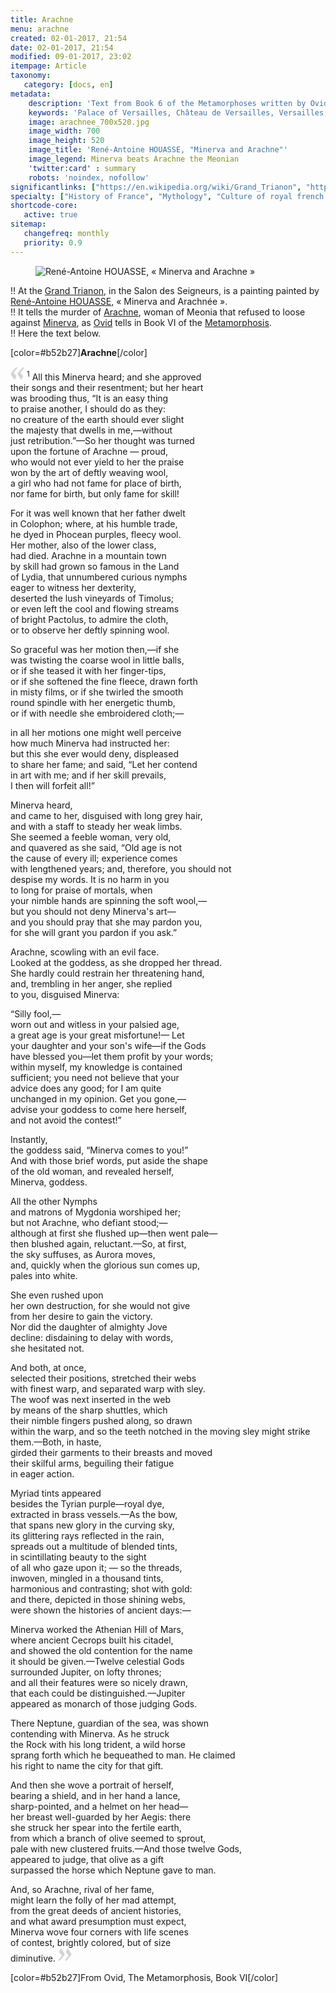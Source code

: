 ```yaml
---
title: Arachne
menu: arachne
created: 02-01-2017, 21:54
date: 02-01-2017, 21:54
modified: 09-01-2017, 23:02
itempage: Article
taxonomy:
   category: [docs, en]
metadata:
    description: 'Text from Book 6 of the Metamorphoses written by Ovid and used by René-Antoine HOUASSE to represent canvas « Minerva and Arachne » that can be found in the Salon des Seigneurs in the Grand Trianon in the palace of Versailles'
    keywords: 'Palace of Versailles, Château de Versailles, Versailles, Louis 14th, Louis XIV, Ovid, The Metamorphosis, Trianon, The Grand Trianon, Arachne, Minerva, Arachne and Minerva, René-Antoine HOUASSE'
    image: arachnee_700x520.jpg
    image_width: 700
    image_height: 520
    image_title: 'René-Antoine HOUASSE, "Minerva and Arachne"'
    image_legend: Minerva beats Arachne the Meonian
    'twitter:card' : summary
    robots: 'noindex, nofollow'
significantlinks: ["https://en.wikipedia.org/wiki/Grand_Trianon", "https://en.wikipedia.org/wiki/Ren%C3%A9-Antoine_Houasse", "https://en.wikipedia.org/wiki/Minerva", "https://en.wikipedia.org/wiki/Arachne", "https://en.wikipedia.org/wiki/Ovid", "https://en.wikipedia.org/wiki/Metamorphoses"]
specialty: ["History of France", "Mythology", "Culture of royal french court", "Litterature of the Roman Empire", "Roman Imperial Litterature", "Palace of Versailles", "Grand Trianon", "René-Antoine HOUASSE"]
shortcode-core:
   active: true
sitemap:
   changefreq: monthly
   priority: 0.9
---
```

<figure><picture>
<source
sizes="(max-width: 767px) 98vw, (min-width: 959px) 50vw, 86vw"
srcset="
/user/sites/docs/pages/01.reference/02.versailles/03.trianon/01.arachnee/arachnee-280.webp 280w,
/user/sites/docs/pages/01.reference/02.versailles/03.trianon/01.arachnee/arachnee-380.webp 380w,
/user/sites/docs/pages/01.reference/02.versailles/03.trianon/01.arachnee/arachnee-480.webp 480w,
/user/sites/docs/pages/01.reference/02.versailles/03.trianon/01.arachnee/arachnee-640.webp 640w,
/user/sites/docs/pages/01.reference/02.versailles/03.trianon/01.arachnee/arachnee_700x520.webp 700w"
type="image/webp">
<img src="
/user/sites/docs/pages/01.reference/02.versailles/03.trianon/01.arachnee/arachnee_700x520.jpg" alt="René-Antoine HOUASSE, « Minerva and Arachne »" title="René-Antoine HOUASSE, « Minerva and Arachne »" class="class-diane-img"
sizes="(max-width: 767px) 98vw, (min-width: 959px) 50vw, 86vw"
srcset="
/user/sites/docs/pages/01.reference/02.versailles/03.trianon/01.arachnee/arachnee-280.jpg 280w,
/user/sites/docs/pages/01.reference/02.versailles/03.trianon/01.arachnee/arachnee-380.jpg 380w,
/user/sites/docs/pages/01.reference/02.versailles/03.trianon/01.arachnee/arachnee-480.jpg 480w,
/user/sites/docs/pages/01.reference/02.versailles/03.trianon/01.arachnee/arachnee-640.jpg 640w,
/user/sites/docs/pages/01.reference/02.versailles/03.trianon/01.arachnee/arachnee_700x520.jpg 700w">
</picture></figure>

!! At the [Grand Trianon][1], in the Salon des Seigneurs, is a painting painted by [René-Antoine HOUASSE][2], « Minerva and Arachnée ».  
!! It tells the murder of [Arachne][3], woman of Meonia that refused to loose against [Minerva][4], as [Ovid][5] tells in Book VI of the [Metamorphosis][6].  
!! Here the text below.  

[color=#b52b27]**Arachne**[/color] 

<span><svg xmlns="http://www.w3.org/2000/svg" version="1" width="22px" height="22px" viewBox="0 0 78 78" fill="lightgrey" opacity="1"><path d="M76.5 9.0009L57.0898 32.605c-.88226 1.10283-.88226 1.54397-.88226 1.76454 0 1.10286 1.76455 3.30857 2.8674 4.632l13.0167 14.99877L61.50123 74.9545 50.4727 59.51456c-2.87047-3.97028-10.80793-15.88413-10.80793-19.19267 0-1.76458.6617-2.4263 6.6171-9.7051C60.8395 12.74754 63.04522 10.98297 70.98575 3.0455L76.5 9.00092zm-38.16172 0L18.9281 32.605c-.88228 1.10283-.88228 1.54397-.88228 1.76454 0 1.10286 1.76457 3.30857 2.86742 4.632L33.92688 54.0003 23.3395 74.9545 12.30793 59.51456C9.44053 55.54428 1.5 43.63043 1.5 40.3219c0-1.76458.6617-2.4263 6.6171-9.7051C22.67475 12.74754 24.88043 10.98297 32.82097 3.0455l5.51732 5.9554z"/></svg></span> 
<sup>1</sup>
All this Minerva heard; and she approved  
their songs and their resentment; but her heart  
was brooding thus, “It is an easy thing  
to praise another, I should do as they:  
no creature of the earth should ever slight  
the majesty that dwells in me,—without  
just retribution.”—So her thought was turned  
upon the fortune of Arachne — proud,  
who would not ever yield to her the praise  
won by the art of deftly weaving wool,  
a girl who had not fame for place of birth,  
nor fame for birth, but only fame for skill!  

For it was well known that her father dwelt  
in Colophon; where, at his humble trade,  
he dyed in Phocean purples, fleecy wool.  
Her mother, also of the lower class,  
had died. Arachne in a mountain town  
by skill had grown so famous in the Land  
of Lydia, that unnumbered curious nymphs  
eager to witness her dexterity,  
deserted the lush vineyards of Timolus;  
or even left the cool and flowing streams  
of bright Pactolus, to admire the cloth,  
or to observe her deftly spinning wool.  

So graceful was her motion then,—if she  
was twisting the coarse wool in little balls,  
or if she teased it with her finger-tips,  
or if she softened the fine fleece, drawn forth  
in misty films, or if she twirled the smooth  
round spindle with her energetic thumb,  
or if with needle she embroidered cloth;—  

in all her motions one might well perceive  
how much Minerva had instructed her:  
but this she ever would deny, displeased  
to share her fame; and said, “Let her contend  
in art with me; and if her skill prevails,  
I then will forfeit all!”  

Minerva heard,  
and came to her, disguised with long grey hair,  
and with a staff to steady her weak limbs.  
She seemed a feeble woman, very old,  
and quavered as she said, “Old age is not  
the cause of every ill; experience comes  
with lengthened years; and, therefore, you should not  
despise my words. It is no harm in you  
to long for praise of mortals, when  
your nimble hands are spinning the soft wool,—  
but you should not deny Minerva's art—  
and you should pray that she may pardon you,  
for she will grant you pardon if you ask.”  

Arachne, scowling with an evil face.  
Looked at the goddess, as she dropped her thread.  
She hardly could restrain her threatening hand,  
and, trembling in her anger, she replied  
to you, disguised Minerva:  

“Silly fool,—  
worn out and witless in your palsied age,  
a great age is your great misfortune!— Let  
your daughter and your son's wife—if the Gods  
have blessed you—let them profit by your words;  
within myself, my knowledge is contained  
sufficient; you need not believe that your  
advice does any good; for I am quite  
unchanged in my opinion. Get you gone,—  
advise your goddess to come here herself,  
and not avoid the contest!”  

Instantly,  
the goddess said, “Minerva comes to you!”  
And with those brief words, put aside the shape  
of the old woman, and revealed herself,  
Minerva, goddess.  

All the other Nymphs  
and matrons of Mygdonia worshiped her;  
but not Arachne, who defiant stood;—  
although at first she flushed up—then went pale—  
then blushed again, reluctant.—So, at first,  
the sky suffuses, as Aurora moves,  
and, quickly when the glorious sun comes up,  
pales into white.  

She even rushed upon  
her own destruction, for she would not give  
from her desire to gain the victory.  
Nor did the daughter of almighty Jove  
decline: disdaining to delay with words,  
she hesitated not.  

And both, at once,  
selected their positions, stretched their webs  
with finest warp, and separated warp with sley.  
The woof was next inserted in the web  
by means of the sharp shuttles, which  
their nimble fingers pushed along, so drawn  
within the warp, and so the teeth notched in
the moving sley might strike them.—Both, in haste,  
girded their garments to their breasts and moved  
their skilful arms, beguiling their fatigue  
in eager action.  

Myriad tints appeared  
besides the Tyrian purple—royal dye,  
extracted in brass vessels.—As the bow,  
that spans new glory in the curving sky,  
its glittering rays reflected in the rain,  
spreads out a multitude of blended tints,  
in scintillating beauty to the sight  
of all who gaze upon it; — so the threads,  
inwoven, mingled in a thousand tints,  
harmonious and contrasting; shot with gold:  
and there, depicted in those shining webs,  
were shown the histories of ancient days:—  

Minerva worked the Athenian Hill of Mars,  
where ancient Cecrops built his citadel,  
and showed the old contention for the name  
it should be given.—Twelve celestial Gods  
surrounded Jupiter, on lofty thrones;  
and all their features were so nicely drawn,  
that each could be distinguished.—Jupiter  
appeared as monarch of those judging Gods.  

There Neptune, guardian of the sea, was shown  
contending with Minerva. As he struck  
the Rock with his long trident, a wild horse  
sprang forth which he bequeathed to man. He claimed  
his right to name the city for that gift.  

And then she wove a portrait of herself,  
bearing a shield, and in her hand a lance,  
sharp-pointed, and a helmet on her head—  
her breast well-guarded by her Aegis: there  
she struck her spear into the fertile earth,  
from which a branch of olive seemed to sprout,  
pale with new clustered fruits.—And those twelve Gods,  
appeared to judge, that olive as a gift  
surpassed the horse which Neptune gave to man.  

And, so Arachne, rival of her fame,  
might learn the folly of her mad attempt,  
from the great deeds of ancient histories,  
and what award presumption must expect,  
Minerva wove four corners with life scenes  
of contest, brightly colored, but of size  
diminutive. <span><svg xmlns="http://www.w3.org/2000/svg" version="1" width="22px" height="22px" viewBox="0 0 78 78" fill="lightgrey" opacity="1"><path d="M1.5 68.9991L20.9102 45.395c.88226-1.10283.88226-1.54397.88226-1.76454 0-1.10286-1.76455-3.30857-2.8674-4.632L5.90836 23.9997 16.49877 3.0455 27.5273 18.48544c2.87047 3.97028 10.80793 15.88413 10.80793 19.19267 0 1.76458-.6617 2.4263-6.6171 9.7051C17.1605 65.25246 14.95478 67.01703 7.01425 74.9545L1.5 68.99908zm38.16172 0L59.0719 45.395c.88228-1.10283.88228-1.54397.88228-1.76454 0-1.10286-1.76457-3.30857-2.86742-4.632L44.07312 23.9997 54.6605 3.0455l11.03157 15.43992C68.55947 22.45572 76.5 34.36957 76.5 37.6781c0 1.76458-.6617 2.4263-6.6171 9.7051C55.32526 65.25246 53.11957 67.01703 45.17904 74.9545l-5.51732-5.9554z"/></svg></span>    

[color=#b52b27]From Ovid, The Metamorphosis, Book VI[/color]  

[1]: https://en.wikipedia.org/wiki/Grand_Trianon "https://en.wikipedia.org/wiki/Grand_Trianon"
[2]: https://en.wikipedia.org/wiki/Ren%C3%A9-Antoine_Houasse "https://en.wikipedia.org/wiki/René-Antoine_Houasse"
[3]: https://en.wikipedia.org/wiki/Minerva "https://en.wikipedia.org/wiki/Minerva"
[4]: https://en.wikipedia.org/wiki/Arachne "https://en.wikipedia.org/wiki/Arachne"
[5]: https://en.wikipedia.org/wiki/Ovid "https://en.wikipedia.org/wiki/Ovid"
[6]: https://en.wikipedia.org/wiki/Metamorphoses "https://en.wikipedia.org/wiki/Metamorphoses"
     